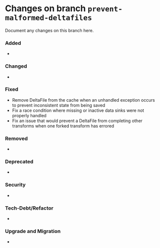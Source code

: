 # Changes on branch `prevent-malformed-deltafiles`
Document any changes on this branch here.
### Added
- 

### Changed
- 

### Fixed
- Remove DeltaFile from the cache when an unhandled exception occurs to prevent inconsistent state from being saved
- Fix a race condition where missing or inactive data sinks were not properly handled
- Fix an issue that would prevent a DeltaFile from completing other transforms when one forked transform has errored

### Removed
- 

### Deprecated
- 

### Security
- 

### Tech-Debt/Refactor
- 

### Upgrade and Migration
- 
